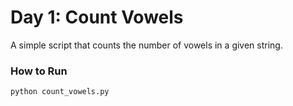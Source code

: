 # Day 1: Count Vowels

A simple script that counts the number of vowels in a given string.

### How to Run

```bash
python count_vowels.py
